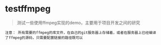 # testffmpeg
> 测试一些使用ffmpeg实现的demo，主要用于项目开发之间的研究
~~~
注意： 所有需要的ffmpeg的库文件，在自己的git服务器上存储着，或者在服务器上已经编译了ffmpeg的源码，只需要配置链接的路径既可以
~~~
